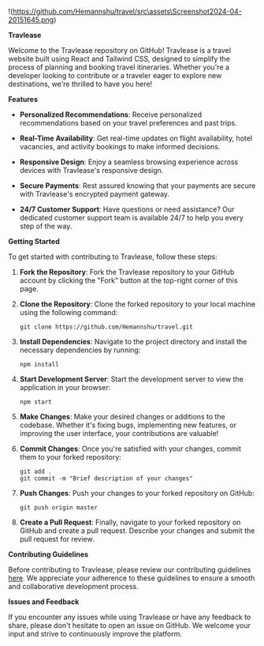!(https://github.com/Hemannshu/travel/src\assets\Screenshot2024-04-20151645.png)

**Travlease**

Welcome to the Travlease repository on GitHub! Travlease is a travel website built using React and Tailwind CSS, designed to simplify the process of planning and booking travel itineraries. Whether you're a developer looking to contribute or a traveler eager to explore new destinations, we're thrilled to have you here!

**Features**

- **Personalized Recommendations**: Receive personalized recommendations based on your travel preferences and past trips.
  
- **Real-Time Availability**: Get real-time updates on flight availability, hotel vacancies, and activity bookings to make informed decisions.

- **Responsive Design**: Enjoy a seamless browsing experience across devices with Travlease's responsive design.

- **Secure Payments**: Rest assured knowing that your payments are secure with Travlease's encrypted payment gateway.

- **24/7 Customer Support**: Have questions or need assistance? Our dedicated customer support team is available 24/7 to help you every step of the way.

**Getting Started**

To get started with contributing to Travlease, follow these steps:

1. **Fork the Repository**: Fork the Travlease repository to your GitHub account by clicking the "Fork" button at the top-right corner of this page.

2. **Clone the Repository**: Clone the forked repository to your local machine using the following command:
   ```
   git clone https://github.com/Hemannshu/travel.git
   ```

3. **Install Dependencies**: Navigate to the project directory and install the necessary dependencies by running:
   ```
   npm install
   ```

4. **Start Development Server**: Start the development server to view the application in your browser:
   ```
   npm start
   ```

5. **Make Changes**: Make your desired changes or additions to the codebase. Whether it's fixing bugs, implementing new features, or improving the user interface, your contributions are valuable!

6. **Commit Changes**: Once you're satisfied with your changes, commit them to your forked repository:
   ```
   git add .
   git commit -m "Brief description of your changes"
   ```

7. **Push Changes**: Push your changes to your forked repository on GitHub:
   ```
   git push origin master
   ```

8. **Create a Pull Request**: Finally, navigate to your forked repository on GitHub and create a pull request. Describe your changes and submit the pull request for review.

**Contributing Guidelines**

Before contributing to Travlease, please review our contributing guidelines [here](link-to-contributing-guidelines). We appreciate your adherence to these guidelines to ensure a smooth and collaborative development process.

**Issues and Feedback**

If you encounter any issues while using Travlease or have any feedback to share, please don't hesitate to open an issue on GitHub. We welcome your input and strive to continuously improve the platform.
